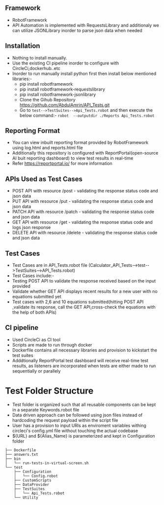 ## Framework

* RobotFramework
* API Automation is implemented with RequestsLibrary and additionaly we can utilize JSONLibrary inorder to parse json data when needed


## Installation

* Nothing to install manually.
* Use the existing CI pipeline inorder to configure with CircleCi,dockerhub..etc
* Inorder to run manually install python first then install below mentioned libraries:-
   * pip install robotframework
   * pip install robotframework-requestslibrary
   * pip install robotframework-jsonlibrary
   * Clone the Gihub Repository <https://github.com/AbdulAmrin/API_Tests.git>
   * Go to `test-->TestSuites-->Api_Tests.robot` and then execute the below command:-
     `robot  --outputdir ./Reports Api_Tests.robot`
  

## Reporting Format

* You can view inbuilt reporting format provided by RobotFramework using log.html and reports.html file
* Additionally this repository is configured with ReportPortal(open-source AI buit reporting dashboard) to view test results in real-time
* Refer https://reportportal.io/ for more information

## APIs Used as Test Cases

* POST API  with resource /post - validating the response status code and json data
* PUT API  with resource /put - validating the response status code and json data
* PATCH API with resource /patch - validating the response status code and json data
* GET API with resource /get - validating the response status code and logs json response
* DELETE API with resource /delete - validating the response status code and json data


## Test Cases

* Test Cases are in API_Tests.robot file (Calculator_API_Tests-->test-->TestSuites-->API_Tests.robot)
* Test Cases include:-
* Testing POST API to validate the response received based on the input provided
* Validate whether GET API displays recent results for a new user with no equations submitted yet
* Test cases with 2,6 and 10 equations submitted(hitting POST API ,validate its response, call the GET API,cross-check the equations with the help of both APIs)


## CI pipeline

* Used CircleCi as CI tool
* Scripts are made to run through docker
* Dockerfile contains all necessary libraries and provision to kickstart the test suites
* Adddtionally ReportPortal test dashboard will receive real-time test results, as listeners are incorporated when tests are either made to run sequentially or parallely


# Test Folder Structure

* Test folder is organized such that all reusable components can be kept in a separate Keywords.robot file
* Data driven approach can be followed using json files instead of hardcoding the request payload within the script file
* User has a provision to input URls as enviroment variables withing circleci's config.yml file without touching the actual codebase
* ${URL} and ${Alias_Name} is parameterized and kept in Configuration folder

```
├── Dockerfile
├── answers.txt
├── bin
│   └── run-tests-in-virtual-screen.sh
└── test
    ├── Configuration
    │   └── Config.robot
    ├── CustomScripts
    ├── DataProvider
    ├── TestSuites
    │   └── Api_Tests.robot
    └── Utility
        
```


